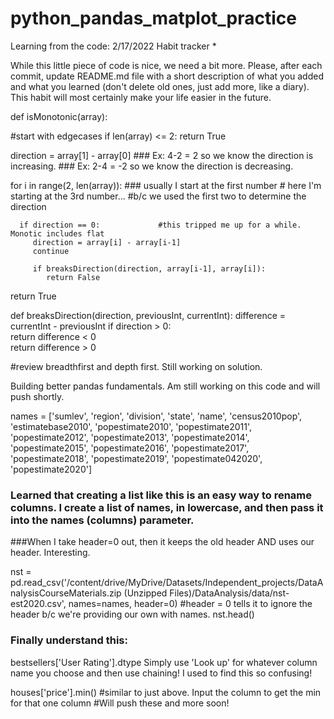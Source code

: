 # python_pandas_matplot_practice

Learning from the code:
2/17/2022
Habit tracker *

While this little piece of code is nice, we need a bit more. Please, after each commit, update README.md file with a short description of what you added and what you learned (don't delete old ones, just add more, like a diary). This habit will most certainly make your life easier in the future.

def isMonotonic(array):

  #start with edgecases
  if len(array) <= 2:
    return True

  

  direction = array[1] - array[0]     ### Ex: 4-2 = 2 so we know the direction is increasing. 
                                      ### Ex: 2-4 = -2 so we know the direction is decreasing.
                                      
  for i in range(2, len(array)):      ### usually I start at the first number
                                     # here I'm starting at the 3rd number... 
                                     #b/c we used the first two to determine the direction
                                     
      if direction == 0:             #this tripped me up for a while. Monotic includes flat
         direction = array[i] - array[i-1]
         continue
         
         if breaksDirection(direction, array[i-1], array[i]):
            return False
            
  return True
  
  
  def breaksDirection(direction, previousInt, currentInt):
     difference = currentInt - previousInt 
     if direction > 0:  
        return difference < 0  
     return difference > 0  
     
  #review breadthfirst and depth first. Still working on solution.
  
  Building better pandas fundamentals. Am still working on this code and will push shortly.
  
  names = ['sumlev', 'region', 'division', 'state', 'name', 'census2010pop', 'estimatebase2010', 'popestimate2010', 'popestimate2011', 'popestimate2012', 'popestimate2013', 'popestimate2014', 'popestimate2015', 'popestimate2016', 'popestimate2017', 'popestimate2018', 'popestimate2019', 'popestimate042020', 'popestimate2020']
  ### Learned that creating a list like this is an easy way to rename columns. I create a list of names, in lowercase, and then pass it into the names (columns) parameter. 
  ###When I take header=0 out, then it keeps the old header AND uses our header. Interesting.

nst = pd.read_csv('/content/drive/MyDrive/Datasets/Independent_projects/DataAnalysisCourseMaterials.zip (Unzipped Files)/DataAnalysis/data/nst-est2020.csv', names=names, header=0)  #header = 0 tells it to ignore the header b/c we're providing our own with names. 
nst.head()
  
  
### Finally understand this:
bestsellers['User Rating'].dtype      Simply use 'Look up' for whatever column name you choose and then use chaining!
                                      I used to find this so confusing!
                                      
houses['price'].min()                 #similar to just above. Input the column to get the min for that one column
                                      #Will push these and more soon!
                                      

  
      
